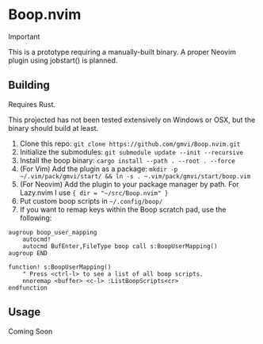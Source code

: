 # Boop.nvim
> [!IMPORTANT]
> This is a prototype requiring a manually-built binary. A proper Neovim plugin using jobstart() is planned.

## Building
Requires Rust.

This projected has not been tested extensively on Windows or OSX, but the binary should build at least.

1. Clone this repo: `git clone https://github.com/gmvi/Boop.nvim.git`
2. Initialize the submodules: `git submodule update --init --recursive`
3. Install the boop binary: `cargo install --path . --root . --force`
4. (For Vim) Add the plugin as a package: `mkdir -p ~/.vim/pack/gmvi/start/ && ln -s . ~.vim/pack/gmvi/start/boop.vim`
5. (For Neovim) Add the plugin to your package manager by path. For Lazy.nvim I use `{ dir = "~/src/Boop.nvim" }`
6. Put custom boop scripts in `~/.config/boop/`
7. If you want to remap keys within the Boop scratch pad, use the following:
```
augroup boop_user_mapping
    autocmd!
    autocmd BufEnter,FileType boop call s:BoopUserMapping()
augroup END

function! s:BoopUserMapping()
    " Press <ctrl-l> to see a list of all boop scripts.
    nnoremap <buffer> <c-l> :ListBoopScripts<cr>
endfunction
```

## Usage
Coming Soon
